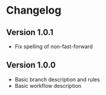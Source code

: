# Changelog

## Version 1.0.1
- Fix spelling of non-fast-forward

## Version 1.0.0
- Basic branch description and rules
- Basic workflow description